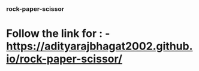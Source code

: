 ### rock-paper-scissor
# Follow the link for  : - https://adityarajbhagat2002.github.io/rock-paper-scissor/
